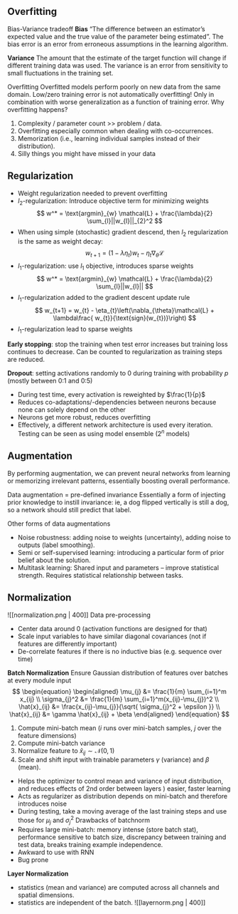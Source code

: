 ## Overfitting

Bias-Variance tradeoff
**Bias**
“The difference between an estimator’s expected value and the true value of the parameter being estimated”.
The bias error is an error from erroneous assumptions in the learning algorithm.

**Variance**
The amount that the estimate of the target function will change if different training data was used.
The variance is an error from sensitivity to small fluctuations in the training set.

Overfitting
Overfitted models perform poorly on new data from the same domain.
Low/zero training error is not automatically overfitting!
Only in combination with worse generalization as a function of training error.
Why overfitting happens?
1. Complexity / parameter count >> problem / data.
2. Overfitting especially common when dealing with co-occurrences.
3. Memorization (i.e., learning individual samples instead of their distribution).
4. Silly things you might have missed in your data

## Regularization
- Weight regularization needed to prevent overfitting
- $l_{2}$-regularization: Introduce objective term for minimizing weights
$$
w^* = \text{argmin}_{w} \mathcal{L} + \frac{\lambda}{2} \sum_{l}||w_{l}||_{2}^2
$$
- When using simple (stochastic) gradient descend, then $l_{2}$ regularization is the same as weight decay:
$$
w_{t+1} = (1-\lambda\eta_{t})w_{t} - \eta_{t}\nabla_{\theta}\mathcal{L}
$$
- $l_{1}$-regularization: use $l_{1}$ objective, introduces sparse weights
$$
w^* = \text{argmin}_{w} \mathcal{L} + \frac{\lambda}{2} \sum_{l}||w_{l}||
$$
- $l_{1}$-regularization added to the gradient descent update rule
$$
w_{t+1} = w_{t} - \eta_{t}\left(\nabla_{\theta}\mathcal{L} + \lambda\frac{ w_{t}}{\text{sign}(w_{t})}\right)
$$
- $l_{1}$-regularization lead to sparse weights

**Early stopping**: stop the training when test error increases but training loss continues to decrease. Can be counted to regularization as training steps are reduced.

**Dropout**: setting activations randomly to 0 during training with probability $p$ (mostly between 0:1 and 0:5)
- During test time, every activation is reweighted by $\frac{1}{p}$
- Reduces co-adaptations/-dependencies between neurons because none can solely depend on the other
- Neurons get more robust, reduces overfitting
- Effectively, a different network architecture is used every iteration. Testing can be seen as using model ensemble ($2^n$ models)

## Augmentation
By performing augmentation, we can prevent neural networks from learning or memorizing irrelevant patterns, essentially boosting overall performance.

Data augmentation = pre-defined invariance
Essentially a form of injecting prior knowledge to instill invariance: ie, a dog flipped vertically is still a dog, so a network should still predict that label.

Other forms of data augmentations
- Noise robustness: adding noise to weights (uncertainty), adding noise to outputs (label smoothing).
- Semi or self-supervised learning: introducing a particular form of prior belief about the solution.
- Multitask learning: Shared input and parameters – improve statistical strength. Requires statistical relationship between tasks.

## Normalization
![[normalization.png | 400]]
Data pre-processing
- Center data around 0 (activation functions are designed for that)
- Scale input variables to have similar diagonal covariances (not if features are differently important)
- De-correlate features if there is no inductive bias (e.g. sequence over time)

**Batch Normalization**
 Ensure Gaussian distribution of features over batches at every module input
 $$
\begin{equation}
\begin{aligned}
\mu_{j} &= \frac{1}{m} \sum_{i=1}^m x_{ij} \\
\sigma_{j}^2 &= \frac{1}{m} \sum_{i=1}^m(x_{ij}-\mu_{j})^2 \\
\hat{x}_{ij} &= \frac{x_{ij}-\mu_{j}}{\sqrt{ \sigma_{j}^2 + \epsilon }} \\
\hat{x}_{ij} &= \gamma \hat{x}_{ij} + \beta
\end{aligned}
\end{equation}
$$
1. Compute mini-batch mean ($i$ runs over mini-batch samples, $j$ over the feature dimensions)
2. Compute mini-batch variance
3. Normalize feature to $\hat{x}_{ij}\sim\mathcal{N}(0,1)$
4. Scale and shift input with trainable parameters $\gamma$ (variance) and $\beta$ (mean).

 - Helps the optimizer to control mean and variance of input distribution, and reduces effects of 2nd order between layers ) easier, faster learning
 - Acts as regularizer as distribution depends on mini-batch and therefore introduces noise
 - During testing, take a moving average of the last training steps and use those for $\mu_{j}$ and $\sigma_{j}^2$
Drawbacks of batchnorm
- Requires large mini-batch: memory intense (store batch stat), performance sensitive to batch size, discrepancy between training and test data, breaks training example independence.
- Awkward to use with RNN
- Bug prone

**Layer Normalization**
- statistics (mean and variance) are computed across all channels and spatial dimensions.
-  statistics are independent of the batch.
![[layernorm.png | 400]]
